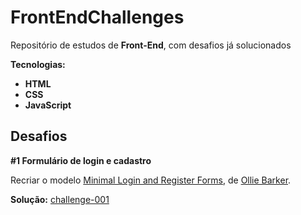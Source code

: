 # FrontEndChallenges

Repositório de estudos de **Front-End**, com desafios já solucionados

**Tecnologias:**

* **HTML**
* **CSS**
* **JavaScript**

## Desafios

**#1 Formulário de login e cadastro**

Recriar o modelo [Minimal Login and Register Forms](https://dribbble.com/shots/1958400-Minimal-Login-and-Register-Forms/attachments/340070), de [Ollie Barker](https://dribbble.com/OllieBrkr).

**Solução:** [challenge-001](https://github.com/JesseLopesTI/FrontEndChallenges/tree/master/challenge-001)
